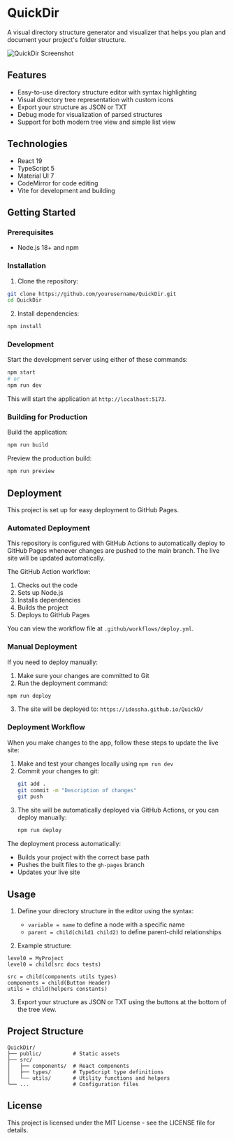 # QuickDir

A visual directory structure generator and visualizer that helps you plan and document your project's folder structure.

![QuickDir Screenshot](public/screenshot.png)

## Features

- Easy-to-use directory structure editor with syntax highlighting
- Visual directory tree representation with custom icons
- Export your structure as JSON or TXT
- Debug mode for visualization of parsed structures
- Support for both modern tree view and simple list view

## Technologies

- React 19
- TypeScript 5
- Material UI 7
- CodeMirror for code editing
- Vite for development and building

## Getting Started

### Prerequisites

- Node.js 18+ and npm

### Installation

1. Clone the repository:

```bash
git clone https://github.com/yourusername/QuickDir.git
cd QuickDir
```

2. Install dependencies:

```bash
npm install
```

### Development

Start the development server using either of these commands:

```bash
npm start
# or
npm run dev
```

This will start the application at `http://localhost:5173`.

### Building for Production

Build the application:

```bash
npm run build
```

Preview the production build:

```bash
npm run preview
```

## Deployment

This project is set up for easy deployment to GitHub Pages.

### Automated Deployment

This repository is configured with GitHub Actions to automatically deploy to GitHub Pages whenever changes are pushed to the main branch. The live site will be updated automatically.

The GitHub Action workflow:
1. Checks out the code
2. Sets up Node.js
3. Installs dependencies
4. Builds the project
5. Deploys to GitHub Pages

You can view the workflow file at `.github/workflows/deploy.yml`.

### Manual Deployment

If you need to deploy manually:

1. Make sure your changes are committed to Git
2. Run the deployment command:

```bash
npm run deploy
```

3. The site will be deployed to: `https://idossha.github.io/QuickD/`

### Deployment Workflow

When you make changes to the app, follow these steps to update the live site:

1. Make and test your changes locally using `npm run dev`
2. Commit your changes to git:
   ```bash
   git add .
   git commit -m "Description of changes"
   git push
   ```
3. The site will be automatically deployed via GitHub Actions, or you can deploy manually:
   ```bash
   npm run deploy
   ```

The deployment process automatically:
- Builds your project with the correct base path
- Pushes the built files to the `gh-pages` branch
- Updates your live site

## Usage

1. Define your directory structure in the editor using the syntax:
   - `variable = name` to define a node with a specific name
   - `parent = child(child1 child2)` to define parent-child relationships

2. Example structure:
```
level0 = MyProject
level0 = child(src docs tests)

src = child(components utils types)
components = child(Button Header)
utils = child(helpers constants)
```

3. Export your structure as JSON or TXT using the buttons at the bottom of the tree view.

## Project Structure

```
QuickDir/
├── public/          # Static assets
├── src/
│   ├── components/  # React components
│   ├── types/       # TypeScript type definitions
│   └── utils/       # Utility functions and helpers
└── ...              # Configuration files
```

## License

This project is licensed under the MIT License - see the LICENSE file for details.
